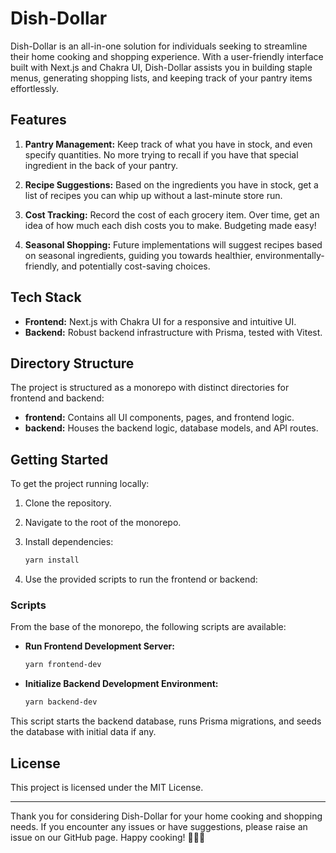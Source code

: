 # Dish-Dollar

Dish-Dollar is an all-in-one solution for individuals seeking to streamline their home cooking and shopping experience. With a user-friendly interface built with Next.js and Chakra UI, Dish-Dollar assists you in building staple menus, generating shopping lists, and keeping track of your pantry items effortlessly.

## Features

1. **Pantry Management:** Keep track of what you have in stock, and even specify quantities. No more trying to recall if you have that special ingredient in the back of your pantry.

2. **Recipe Suggestions:** Based on the ingredients you have in stock, get a list of recipes you can whip up without a last-minute store run.

3. **Cost Tracking:** Record the cost of each grocery item. Over time, get an idea of how much each dish costs you to make. Budgeting made easy!

4. **Seasonal Shopping:** Future implementations will suggest recipes based on seasonal ingredients, guiding you towards healthier, environmentally-friendly, and potentially cost-saving choices.

## Tech Stack

- **Frontend:** Next.js with Chakra UI for a responsive and intuitive UI.
- **Backend:** Robust backend infrastructure with Prisma, tested with Vitest.

## Directory Structure

The project is structured as a monorepo with distinct directories for frontend and backend:

- **frontend:** Contains all UI components, pages, and frontend logic.
- **backend:** Houses the backend logic, database models, and API routes.

## Getting Started

To get the project running locally:

1. Clone the repository.
2. Navigate to the root of the monorepo.

3. Install dependencies:

   ```bash
   yarn install
   ```

4. Use the provided scripts to run the frontend or backend:

### Scripts

From the base of the monorepo, the following scripts are available:

- **Run Frontend Development Server:**

  ```bash
  yarn frontend-dev
  ```

- **Initialize Backend Development Environment:**
  ```bash
  yarn backend-dev
  ```

This script starts the backend database, runs Prisma migrations, and seeds the database with initial data if any.

## License

This project is licensed under the MIT License.

---

Thank you for considering Dish-Dollar for your home cooking and shopping needs. If you encounter any issues or have suggestions, please raise an issue on our GitHub page. Happy cooking! 🍳🥘🥗
